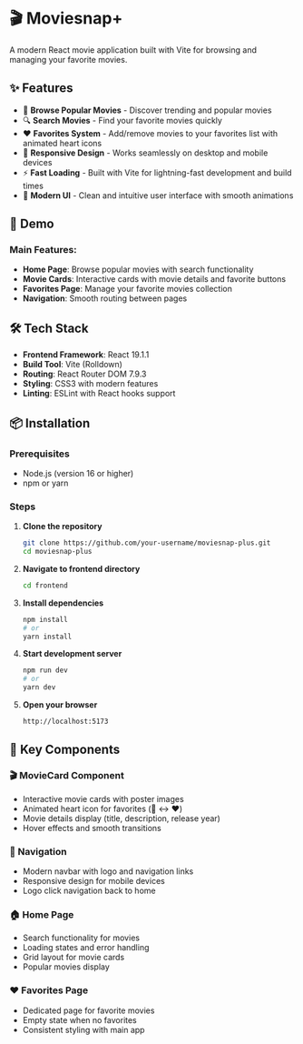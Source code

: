 # 🎬 Moviesnap+ 

A modern React movie application built with Vite for browsing and managing your favorite movies.

## ✨ Features

- 🎥 **Browse Popular Movies** - Discover trending and popular movies
- 🔍 **Search Movies** - Find your favorite movies quickly
- ❤️ **Favorites System** - Add/remove movies to your favorites list with animated heart icons
- 📱 **Responsive Design** - Works seamlessly on desktop and mobile devices
- ⚡ **Fast Loading** - Built with Vite for lightning-fast development and build times
- 🎨 **Modern UI** - Clean and intuitive user interface with smooth animations

## 🚀 Demo

### Main Features:
- **Home Page**: Browse popular movies with search functionality
- **Movie Cards**: Interactive cards with movie details and favorite buttons
- **Favorites Page**: Manage your favorite movies collection
- **Navigation**: Smooth routing between pages

## 🛠️ Tech Stack

- **Frontend Framework**: React 19.1.1
- **Build Tool**: Vite (Rolldown)
- **Routing**: React Router DOM 7.9.3
- **Styling**: CSS3 with modern features
- **Linting**: ESLint with React hooks support

## 📦 Installation

### Prerequisites
- Node.js (version 16 or higher)
- npm or yarn

### Steps

1. **Clone the repository**
   ```bash
   git clone https://github.com/your-username/moviesnap-plus.git
   cd moviesnap-plus
   ```

2. **Navigate to frontend directory**
   ```bash
   cd frontend
   ```

3. **Install dependencies**
   ```bash
   npm install
   # or
   yarn install
   ```

4. **Start development server**
   ```bash
   npm run dev
   # or
   yarn dev
   ```

5. **Open your browser**
   ```
   http://localhost:5173
   ```


## 🎨 Key Components

### 🎬 MovieCard Component
- Interactive movie cards with poster images
- Animated heart icon for favorites (🤍 ↔ ❤️)
- Movie details display (title, description, release year)
- Hover effects and smooth transitions

### 🧭 Navigation
- Modern navbar with logo and navigation links
- Responsive design for mobile devices
- Logo click navigation back to home

### 🏠 Home Page
- Search functionality for movies
- Loading states and error handling
- Grid layout for movie cards
- Popular movies display

### ❤️ Favorites Page
- Dedicated page for favorite movies
- Empty state when no favorites
- Consistent styling with main app




